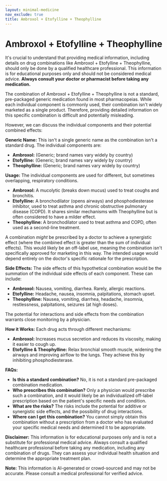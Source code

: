 ```yaml
---
layout: minimal-medicine
nav_exclude: true
title: Ambroxol + Etofylline + Theophylline
---
```


# Ambroxol + Etofylline + Theophylline

It's crucial to understand that providing medical information, including details on drug combinations like Ambroxol + Etofylline + Theophylline, should only be done by a qualified healthcare professional.  This information is for educational purposes only and should not be considered medical advice.  **Always consult your doctor or pharmacist before taking any medication.**

The combination of Ambroxol + Etofylline + Theophylline is not a standard, pre-packaged generic medication found in most pharmacopeias.  While each individual component is commonly used, their combination isn't widely marketed as a single product.  Therefore, providing detailed information on this specific combination is difficult and potentially misleading.

However, we can discuss the individual components and their potential combined effects:

**Generic Name:**  This isn't a single generic name as the combination isn't a standard drug.  The individual components are:

* **Ambroxol:**  (Generic; brand names vary widely by country)
* **Etofylline:** (Generic; brand names vary widely by country)
* **Theophylline:** (Generic; brand names vary widely by country)

**Usage:** The individual components are used for different, but sometimes overlapping, respiratory conditions.

* **Ambroxol:**  A mucolytic (breaks down mucus) used to treat coughs and bronchitis.
* **Etofylline:** A bronchodilator (opens airways) and phosphodiesterase inhibitor, used to treat asthma and chronic obstructive pulmonary disease (COPD).  It shares similar mechanisms with Theophylline but is often considered to have a milder effect.
* **Theophylline:** A bronchodilator used to treat asthma and COPD, often used as a second-line treatment.

A combination *might* be prescribed by a doctor to achieve a synergistic effect (where the combined effect is greater than the sum of individual effects). This would likely be an off-label use, meaning the combination isn't specifically approved for marketing in this way. The intended usage would depend entirely on the doctor's specific rationale for the prescription.

**Side Effects:** The side effects of this hypothetical combination would be the summation of the individual side effects of each component.  These can include:

* **Ambroxol:** Nausea, vomiting, diarrhea.  Rarely, allergic reactions.
* **Etofylline:** Headache, nausea, insomnia, palpitations, stomach upset.
* **Theophylline:** Nausea, vomiting, diarrhea, headache, insomnia, restlessness, palpitations, seizures (at high doses).

The potential for interactions and side effects from the combination warrants close monitoring by a physician.

**How it Works:**  Each drug acts through different mechanisms:

* **Ambroxol:** Increases mucus secretion and reduces its viscosity, making it easier to cough up.
* **Etofylline & Theophylline:** Relax bronchial smooth muscle, widening the airways and improving airflow to the lungs.  They achieve this by inhibiting phosphodiesterase.

**FAQs:**

* **Is this a standard combination?** No, it is not a standard pre-packaged combination medication.
* **Who prescribes this combination?**  Only a physician would prescribe such a combination, and it would likely be an individualized off-label prescription based on the patient's specific needs and condition.
* **What are the risks?** The risks include the potential for additive or synergistic side effects, and the possibility of drug interactions.
* **Where can I get this combination?** You cannot simply obtain this combination without a prescription from a doctor who has evaluated your specific medical needs and determined it to be appropriate.


**Disclaimer:** This information is for educational purposes only and is not a substitute for professional medical advice. Always consult a qualified healthcare professional before taking any medication, including any combination of drugs. They can assess your individual health situation and determine the appropriate treatment plan.


**Note:** This information is AI-generated or crowd-sourced and may not be accurate. Please consult a medical professional for verified advice.